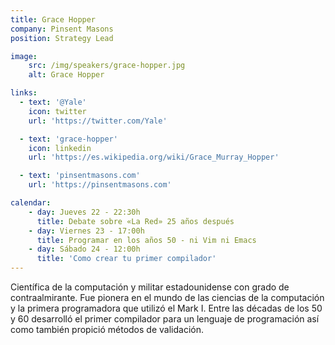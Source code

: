 ```yaml
---
title: Grace Hopper
company: Pinsent Masons
position: Strategy Lead

image:
    src: /img/speakers/grace-hopper.jpg
    alt: Grace Hopper

links:
  - text: '@Yale'
    icon: twitter
    url: 'https://twitter.com/Yale'

  - text: 'grace-hopper'
    icon: linkedin
    url: 'https://es.wikipedia.org/wiki/Grace_Murray_Hopper'

  - text: 'pinsentmasons.com'
    url: 'https://pinsentmasons.com'

calendar:
    - day: Jueves 22 - 22:30h
      title: Debate sobre «La Red» 25 años después
    - day: Viernes 23 - 17:00h
      title: Programar en los años 50 - ni Vim ni Emacs
    - day: Sábado 24 - 12:00h
      title: 'Como crear tu primer compilador'
---
```


Científica de la computación y militar estadounidense con grado de contraalmirante. Fue pionera en el mundo de las ciencias de la computación y la primera programadora que utilizó el Mark I. Entre las décadas de los 50 y 60 desarrolló el primer compilador para un lenguaje de programación así como también propició métodos de validación.
